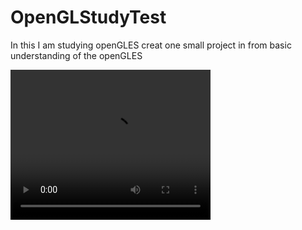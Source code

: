 # OpenGLStudyTest
In this I am studying openGLES creat one small project in from basic understanding of the openGLES


<video width="320" height="240" controls>
  <source src="https://github.com/AkshaySakare/OpenGLStudyTest/blob/master/demo.mp4" type="video/mp4">
</video>
